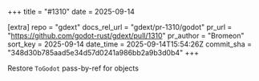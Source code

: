 +++
title = "#1310"
date = 2025-09-14

[extra]
repo = "gdext"
docs_rel_url = "gdext/pr-1310/godot"
pr_url = "https://github.com/godot-rust/gdext/pull/1310"
pr_author = "Bromeon"
sort_key = 2025-09-14
date_time = 2025-09-14T15:54:26Z
commit_sha = "348d30b785aad5e34d57d0241a986bb2a9b3d0b4"
+++

Restore `ToGodot` pass-by-ref for objects
